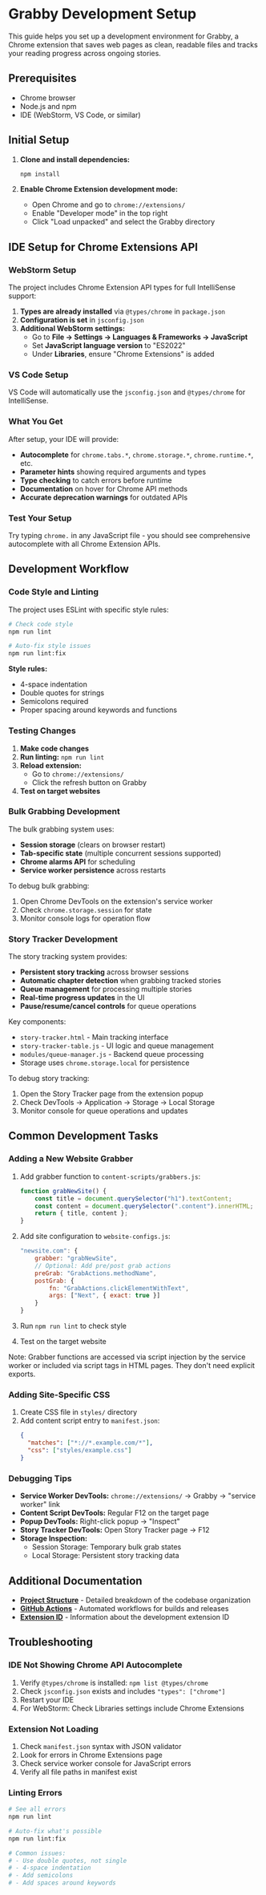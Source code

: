 # Grabby Development Setup

This guide helps you set up a development environment for Grabby, a Chrome extension that saves web pages as clean, readable files and tracks your reading progress across ongoing stories.

## Prerequisites

- Chrome browser
- Node.js and npm
- IDE (WebStorm, VS Code, or similar)

## Initial Setup

1. **Clone and install dependencies:**
   ```bash
   npm install
   ```

2. **Enable Chrome Extension development mode:**
    - Open Chrome and go to `chrome://extensions/`
    - Enable "Developer mode" in the top right
    - Click "Load unpacked" and select the Grabby directory

## IDE Setup for Chrome Extensions API

### WebStorm Setup

The project includes Chrome Extension API types for full IntelliSense support:

1. **Types are already installed** via `@types/chrome` in `package.json`
2. **Configuration is set** in `jsconfig.json`
3. **Additional WebStorm settings:**
    - Go to **File → Settings → Languages & Frameworks → JavaScript**
    - Set **JavaScript language version** to "ES2022"
    - Under **Libraries**, ensure "Chrome Extensions" is added

### VS Code Setup

VS Code will automatically use the `jsconfig.json` and `@types/chrome` for IntelliSense.

### What You Get

After setup, your IDE will provide:
- **Autocomplete** for `chrome.tabs.*`, `chrome.storage.*`, `chrome.runtime.*`, etc.
- **Parameter hints** showing required arguments and types
- **Type checking** to catch errors before runtime
- **Documentation** on hover for Chrome API methods
- **Accurate deprecation warnings** for outdated APIs

### Test Your Setup

Try typing `chrome.` in any JavaScript file - you should see comprehensive autocomplete with all Chrome Extension APIs.

## Development Workflow

### Code Style and Linting

The project uses ESLint with specific style rules:

```bash
# Check code style
npm run lint

# Auto-fix style issues
npm run lint:fix
```

**Style rules:**
- 4-space indentation
- Double quotes for strings
- Semicolons required
- Proper spacing around keywords and functions

### Testing Changes

1. **Make code changes**
2. **Run linting:** `npm run lint`
3. **Reload extension:**
    - Go to `chrome://extensions/`
    - Click the refresh button on Grabby
4. **Test on target websites**

### Bulk Grabbing Development

The bulk grabbing system uses:
- **Session storage** (clears on browser restart)
- **Tab-specific state** (multiple concurrent sessions supported)
- **Chrome alarms API** for scheduling
- **Service worker persistence** across restarts

To debug bulk grabbing:
1. Open Chrome DevTools on the extension's service worker
2. Check `chrome.storage.session` for state
3. Monitor console logs for operation flow

### Story Tracker Development

The story tracking system provides:
- **Persistent story tracking** across browser sessions
- **Automatic chapter detection** when grabbing tracked stories
- **Queue management** for processing multiple stories
- **Real-time progress updates** in the UI
- **Pause/resume/cancel controls** for queue operations

Key components:
- `story-tracker.html` - Main tracking interface
- `story-tracker-table.js` - UI logic and queue management
- `modules/queue-manager.js` - Backend queue processing
- Storage uses `chrome.storage.local` for persistence

To debug story tracking:
1. Open the Story Tracker page from the extension popup
2. Check DevTools → Application → Storage → Local Storage
3. Monitor console for queue operations and updates

## Common Development Tasks

### Adding a New Website Grabber

1. Add grabber function to `content-scripts/grabbers.js`:
   ```js
   function grabNewSite() {
       const title = document.querySelector("h1").textContent;
       const content = document.querySelector(".content").innerHTML;
       return { title, content };
   }
   ```

2. Add site configuration to `website-configs.js`:
   ```js
   "newsite.com": {
       grabber: "grabNewSite",
       // Optional: Add pre/post grab actions
       preGrab: "GrabActions.methodName",
       postGrab: { 
           fn: "GrabActions.clickElementWithText", 
           args: ["Next", { exact: true }] 
       }
   }
   ```

3. Run `npm run lint` to check style
4. Test on the target website

Note: Grabber functions are accessed via script injection by the service worker or included via script tags in HTML pages. They don't need explicit exports.

### Adding Site-Specific CSS

1. Create CSS file in `styles/` directory
2. Add content script entry to `manifest.json`:
   ```json
   {
     "matches": ["*://*.example.com/*"],
     "css": ["styles/example.css"]
   }
   ```

### Debugging Tips

- **Service Worker DevTools:** `chrome://extensions/` → Grabby → "service worker" link
- **Content Script DevTools:** Regular F12 on the target page
- **Popup DevTools:** Right-click popup → "Inspect"
- **Story Tracker DevTools:** Open Story Tracker page → F12
- **Storage Inspection:** 
  - Session Storage: Temporary bulk grab states
  - Local Storage: Persistent story tracking data

## Additional Documentation

- **[Project Structure](project-structure.md)** - Detailed breakdown of the codebase organization
- **[GitHub Actions](github-actions.md)** - Automated workflows for builds and releases
- **[Extension ID](extension-id.md)** - Information about the development extension ID

## Troubleshooting

### IDE Not Showing Chrome API Autocomplete

1. Verify `@types/chrome` is installed: `npm list @types/chrome`
2. Check `jsconfig.json` exists and includes `"types": ["chrome"]`
3. Restart your IDE
4. For WebStorm: Check Libraries settings include Chrome Extensions

### Extension Not Loading

1. Check `manifest.json` syntax with JSON validator
2. Look for errors in Chrome Extensions page
3. Check service worker console for JavaScript errors
4. Verify all file paths in manifest exist

### Linting Errors

```bash
# See all errors
npm run lint

# Auto-fix what's possible
npm run lint:fix

# Common issues:
# - Use double quotes, not single
# - 4-space indentation
# - Add semicolons
# - Add spaces around keywords
```